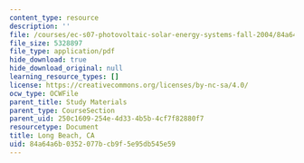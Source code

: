 ```yaml
---
content_type: resource
description: ''
file: /courses/ec-s07-photovoltaic-solar-energy-systems-fall-2004/84a64a6b0352077bcb9f5e95db545e59_MITEC_S07F04_long_beach.pdf
file_size: 5328897
file_type: application/pdf
hide_download: true
hide_download_original: null
learning_resource_types: []
license: https://creativecommons.org/licenses/by-nc-sa/4.0/
ocw_type: OCWFile
parent_title: Study Materials
parent_type: CourseSection
parent_uid: 250c1609-254e-4d33-4b5b-4cf7f82880f7
resourcetype: Document
title: Long Beach, CA
uid: 84a64a6b-0352-077b-cb9f-5e95db545e59
---
```

